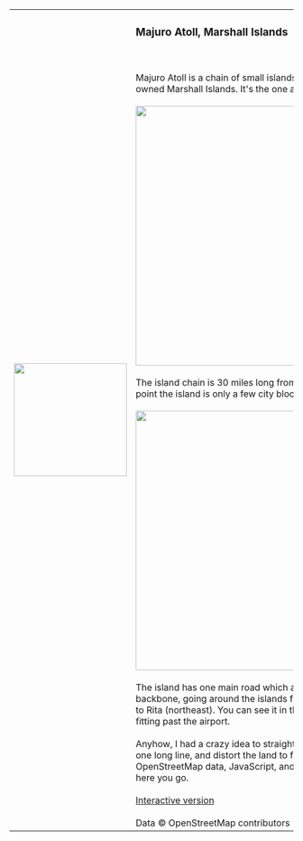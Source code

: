 <table><tr><td style="width:200px;">
<img src="http://i.imgur.com/0G8VC.png" width="200" style="width:200px;"/>
</td>
<td style="vertical-align:top;">

<h3>Majuro Atoll, Marshall Islands</h3>
<br/><br/>
Majuro Atoll is a chain of small islands in the American-owned Marshall Islands.  It's the one at left, here:
<br/><br/>
<img src="http://eoimages.gsfc.nasa.gov/images/imagerecords/8000/8080/arnoatoll_l7_2000137.jpg" width="460"/>
<br/><br/>
The island chain is 30 miles long from tip to tip, but at any point the island is only a few city blocks wide, or thinner.
<br/><br/>
<img src="http://www.global-greenhouse-warming.com/images/MajuroInternationalAirport.jpg" width="460"/>
<br/><br/>
The island has one main road which acts as sort of a backbone, going around the islands from Laura (northwest) to Rita (northeast).  You can see it in that picture, just barely fitting past the airport.
<br/><br/>
Anyhow, I had a crazy idea to straighten out the road into one long line, and distort the land to fit that outline using OpenStreetMap data, JavaScript, and HTML5 Canvas. And here you go.
<br/><br/>
<a href="http://mapmeld.github.com/Majuro-Marshall-Islands/">Interactive version</a>
<br/><br/>
Data &copy; OpenStreetMap contributors
</td>
</tr></table>